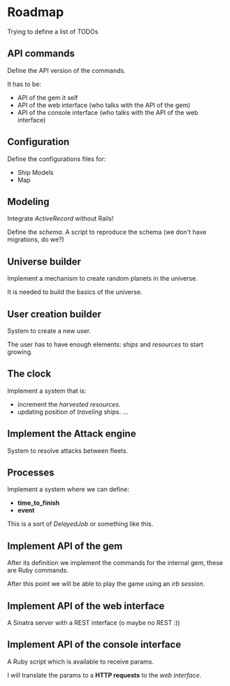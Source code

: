 # Roadmap

Trying to define a list of TODOs

## API commands

Define the API version of the commands.

It has to be:

* API of the gem it self
* API of the web interface (who talks with the API of the gem)
* API of the console interface (who talks with the API of the web interface)

## Configuration

Define the configurations files for:

* Ship Models
* Map

## Modeling

Integrate _ActiveRecord_ without Rails!

Define the _schema_. A script to reproduce the schema (we don't have migrations, do we?)

## Universe builder

Implement a mechanism to create random planets in the universe.

It is needed to build the basics of the universe.

## User creation builder

System to create a new user.

The user has to have enough elements: _ships_ and _resources_ to start growing.

## The clock

Implement a system that is:

* increment the _harvested resources_.
* updating position of _traveling_ ships.
...

## Implement the Attack engine

System to resolve attacks between fleets.

## Processes

Implement a system where we can define:

* **time_to_finish**
* **event**

This is a sort of _DelayedJob_ or something like this.

## Implement API of the gem

After its definition we implement the commands for the internal gem, these are Ruby commands.

After this point we will be able to play the game using an _irb session_.

## Implement API of the web interface

A Sinatra server with a REST interface (o maybe no REST :))

## Implement API of the console interface

A Ruby script which is available to receive params.

I will translate the params to a **HTTP requests** to the _web interface_.


